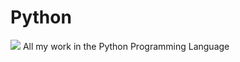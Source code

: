 # Python
<img src="https://camo.githubusercontent.com/cdfe71eb5f5cebfe2b4860ac34e6c407d7c5fc25a3e643f9d5e4f61269c60131/68747470733a2f2f696d672e736869656c64732e696f2f62616467652f2d507974686f6e2d3337373641423f6c6f676f3d707974686f6e266c6f676f436f6c6f723d7768697465">
All my work in the Python Programming Language
